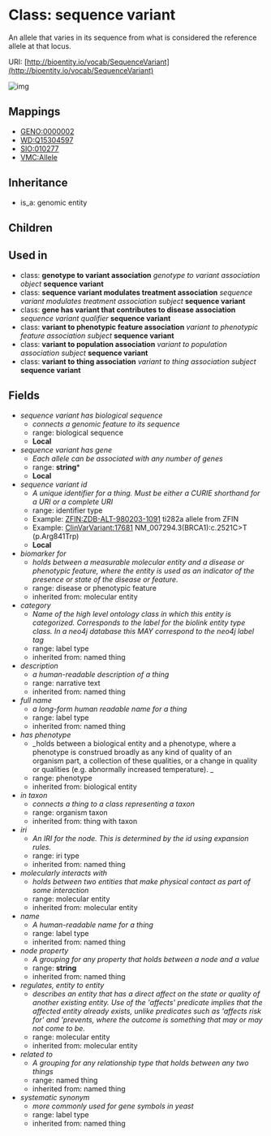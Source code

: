 # Class: sequence variant


An allele that varies in its sequence from what is considered the reference allele at that locus.

URI: [http://bioentity.io/vocab/SequenceVariant](http://bioentity.io/vocab/SequenceVariant)

![img](http://yuml.me/diagram/nofunky;dir:TB/class/\[SequenceVariant|has_gene:string%20*;has_biological_sequence:biological_sequence%20%3F;id:identifier_type%20%3F;name(i):label_type%20%3F;category(i):label_type%20%3F;node_property(i):string%20%3F;iri(i):iri_type%20%3F;full_name(i):label_type%20%3F;description(i):narrative_text%20%3F;systematic_synonym(i):label_type%20%3F;has_phenotype(i):phenotype%20%3F]-%20biomarker%20for(i)%20%3F>\[DiseaseOrPhenotypicFeature],%20\[SequenceVariant]-%20regulates,%20entity%20to%20entity(i)%20%3F>\[MolecularEntity],%20\[SequenceVariant]-%20molecularly%20interacts%20with(i)%20%3F>\[MolecularEntity],%20\[SequenceVariant]-%20in%20taxon(i)%20%3F>\[OrganismTaxon],%20\[SequenceVariant]-%20related%20to(i)%20%3F>\[NamedThing],%20\[GeneHasVariantThatContributesToDiseaseAssociation]-%20sequence%20variant%20qualifier(i)%20%3F>\[SequenceVariant],%20\[VariantToPhenotypicFeatureAssociation]-%20subject(i)>\[SequenceVariant],%20\[VariantToThingAssociation]-%20subject(i)>\[SequenceVariant],%20\[SequenceVariantModulatesTreatmentAssociation]-%20subject(i)>\[SequenceVariant],%20\[GenotypeToVariantAssociation]-%20object(i)>\[SequenceVariant],%20\[VariantToPopulationAssociation]-%20subject(i)>\[SequenceVariant],%20\[GenomicEntity]^-\[SequenceVariant])
## Mappings

 * [GENO:0000002](http://purl.obolibrary.org/obo/GENO_0000002)
 * [WD:Q15304597](http://purl.obolibrary.org/obo/WD_Q15304597)
 * [SIO:010277](http://semanticscience.org/resource/SIO_010277)
 * [VMC:Allele](http://purl.obolibrary.org/obo/VMC_Allele)
## Inheritance

 *  is_a: genomic entity
## Children

## Used in

 *  class: **genotype to variant association** *genotype to variant association object* **sequence variant**
 *  class: **sequence variant modulates treatment association** *sequence variant modulates treatment association subject* **sequence variant**
 *  class: **gene has variant that contributes to disease association** *sequence variant qualifier* **sequence variant**
 *  class: **variant to phenotypic feature association** *variant to phenotypic feature association subject* **sequence variant**
 *  class: **variant to population association** *variant to population association subject* **sequence variant**
 *  class: **variant to thing association** *variant to thing association subject* **sequence variant**
## Fields

 * _sequence variant has biological sequence_
    * _connects a genomic feature to its sequence_
    * range: biological sequence
    * __Local__
 * _sequence variant has gene_
    * _Each allele can be associated with any number of genes_
    * range: **string***
    * __Local__
 * _sequence variant id_
    * _A unique identifier for a thing. Must be either a CURIE shorthand for a URI or a complete URI_
    * range: identifier type
    * Example: [ZFIN:ZDB-ALT-980203-1091](http://purl.obolibrary.org/obo/ZFIN_ZDB-ALT-980203-1091) ti282a allele from ZFIN
    * Example: [ClinVarVariant:17681](http://purl.obolibrary.org/obo/ClinVarVariant_17681) NM_007294.3(BRCA1):c.2521C>T (p.Arg841Trp)
    * __Local__
 * _biomarker for_
    * _holds between a measurable molecular entity and a disease or phenotypic feature, where the entity is used as an indicator of the presence or state of the disease or feature._
    * range: disease or phenotypic feature
    * inherited from: molecular entity
 * _category_
    * _Name of the high level ontology class in which this entity is categorized. Corresponds to the label for the biolink entity type class. In a neo4j database this MAY correspond to the neo4j label tag_
    * range: label type
    * inherited from: named thing
 * _description_
    * _a human-readable description of a thing_
    * range: narrative text
    * inherited from: named thing
 * _full name_
    * _a long-form human readable name for a thing_
    * range: label type
    * inherited from: named thing
 * _has phenotype_
    * _holds between a biological entity and a phenotype, where a phenotype is construed broadly as any kind of quality of an organism part, a collection of these qualities, or a change in quality or qualities (e.g. abnormally increased temperature). _
    * range: phenotype
    * inherited from: biological entity
 * _in taxon_
    * _connects a thing to a class representing a taxon_
    * range: organism taxon
    * inherited from: thing with taxon
 * _iri_
    * _An IRI for the node. This is determined by the id using expansion rules._
    * range: iri type
    * inherited from: named thing
 * _molecularly interacts with_
    * _holds between two entities that make physical contact as part of some interaction_
    * range: molecular entity
    * inherited from: molecular entity
 * _name_
    * _A human-readable name for a thing_
    * range: label type
    * inherited from: named thing
 * _node property_
    * _A grouping for any property that holds between a node and a value_
    * range: **string**
    * inherited from: named thing
 * _regulates, entity to entity_
    * _describes an entity that has a direct affect on the state or quality of another existing entity. Use of the 'affects' predicate implies that the affected entity already exists, unlike predicates such as 'affects risk for' and 'prevents, where the outcome is something that may or may not come to be._
    * range: molecular entity
    * inherited from: molecular entity
 * _related to_
    * _A grouping for any relationship type that holds between any two things_
    * range: named thing
    * inherited from: named thing
 * _systematic synonym_
    * _more commonly used for gene symbols in yeast_
    * range: label type
    * inherited from: named thing
